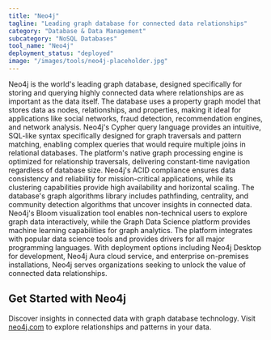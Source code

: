 ```yaml
---
title: "Neo4j"
tagline: "Leading graph database for connected data relationships"
category: "Database & Data Management"
subcategory: "NoSQL Databases"
tool_name: "Neo4j"
deployment_status: "deployed"
image: "/images/tools/neo4j-placeholder.jpg"
---
```

Neo4j is the world's leading graph database, designed specifically for storing and querying highly connected data where relationships are as important as the data itself. The database uses a property graph model that stores data as nodes, relationships, and properties, making it ideal for applications like social networks, fraud detection, recommendation engines, and network analysis. Neo4j's Cypher query language provides an intuitive, SQL-like syntax specifically designed for graph traversals and pattern matching, enabling complex queries that would require multiple joins in relational databases. The platform's native graph processing engine is optimized for relationship traversals, delivering constant-time navigation regardless of database size. Neo4j's ACID compliance ensures data consistency and reliability for mission-critical applications, while its clustering capabilities provide high availability and horizontal scaling. The database's graph algorithms library includes pathfinding, centrality, and community detection algorithms that uncover insights in connected data. Neo4j's Bloom visualization tool enables non-technical users to explore graph data interactively, while the Graph Data Science platform provides machine learning capabilities for graph analytics. The platform integrates with popular data science tools and provides drivers for all major programming languages. With deployment options including Neo4j Desktop for development, Neo4j Aura cloud service, and enterprise on-premises installations, Neo4j serves organizations seeking to unlock the value of connected data relationships.

## Get Started with Neo4j

Discover insights in connected data with graph database technology. Visit [neo4j.com](https://neo4j.com) to explore relationships and patterns in your data.
